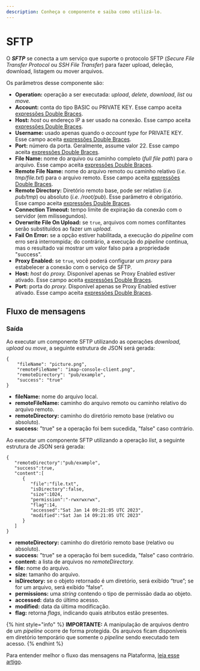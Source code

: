 ```yaml
---
description: Conheça o componente e saiba como utilizá-lo.
---
```


# SFTP

O _**SFTP**_ se conecta a um serviço que suporte o protocolo SFTP (_Secure File Transfer Protocol_ ou _SSH File Transfer_) para fazer upload, deleção, download, listagem ou mover arquivos.

Os parâmetros desse componente são:

* **Operation:** operação a ser executada: _upload_, _delete_, _download_, _list_ ou _move._
* **Account:** conta do tipo BASIC ou PRIVATE KEY. Esse campo aceita [expressões Double Braces](../../build/double-braces/).
* **Host:** _host_ ou endereço IP a ser usado na conexão. Esse campo aceita [expressões Double Braces](../../build/double-braces/).
* **Username:** usado apenas quando o _account type_ for PRIVATE KEY.  Esse campo aceita [expressões Double Braces](../../build/double-braces/).
* **Port:** número da porta. Geralmente, assume valor 22.  Esse campo aceita [expressões Double Braces](../../build/double-braces/).
* **File Name:** nome do arquivo ou caminho completo (_full file path_) para o arquivo.  Esse campo aceita [expressões Double Braces](../../build/double-braces/).
* **Remote File Name:** nome do arquivo remoto ou caminho relativo (_i.e. tmp/file.txt_) para o arquivo remoto.  Esse campo aceita [expressões Double Braces](../../build/double-braces/).
* **Remote Directory:** Diretório remoto base, pode ser relativo (_i.e. pub/tmp_) ou absoluto (_i.e. /root/pub_).  Esse parâmetro é obrigatório. Esse campo aceita [expressões Double Braces](../../build/double-braces/).
* **Connection Timeout:** tempo limite de expiração da conexão com o servidor (em milissegundos).
* **Overwrite File On Upload:** se `true`, arquivos com nomes confiltantes serão substituídos ao fazer um _upload._
* **Fail On Error:** se a opção estiver habilitada, a execução do _pipeline_ com erro será interrompida; do contrário, a execução do _pipeline_ continua, mas o resultado vai mostrar um valor falso para a propriedade "success".
* **Proxy Enabled:** se `true`, você poderá configurar um _proxy_ para estabelecer a conexão com o serviço de SFTP.
* **Host:** _host_ do _proxy._ Disponível apenas se Proxy Enabled estiver ativado. Esse campo aceita [expressões Double Braces](../../build/double-braces/).
* **Port:** porta do _proxy._ Disponível apenas se Proxy Enabled estiver ativado. Esse campo aceita [expressões Double Braces](../../build/double-braces/).

## **Fluxo de mensagens** <a href="#fluxo-de-mensagens" id="fluxo-de-mensagens"></a>

### **Saída**

Ao executar um componente SFTP utilizando as operações _download, upload_ ou _move_, a seguinte estrutura de JSON será gerada:

```
{
    "fileName": "picture.png",
    "remoteFileName": "imap-console-client.png",
    "remoteDirectory": "pub/example",
    "success": "true"
}
```

* **fileName:** nome do arquivo local.
* **remoteFileName:** caminho do arquivo remoto ou caminho relativo do arquivo remoto.
* **remoteDirectory:** caminho do diretório remoto base (relativo ou absoluto).
* **success:** "true" se a operação foi bem sucedida, "false" caso contrário.

Ao executar um componente SFTP utilizando a operação _list_, a seguinte estrutura de JSON será gerada:

```
{
   "remoteDirectory":"pub/example",
   "success":true,
   "content":[
      {
         "file":"file.txt",
         "isDirectory":false,
         "size":1024,
         "permission":"-rwxrwxrwx",
         "flag":14,
         "accessed":"Sat Jan 14 09:21:05 UTC 2023",
         "modified":"Sat Jan 14 09:21:05 UTC 2023"
      }
   ]
}
```

* **remoteDirectory:** caminho do diretório remoto base (relativo ou absoluto).
* **success:** "true" se a operação foi bem sucedida, "false" caso contrário.
* **content:** a lista de arquivos no _remoteDirectory._
* **file:** nome do arquivo.
* **size:** tamanho do arquivo.
* **isDirectory:** se o objeto retornado é um diretório, será exibido “true”; se for um arquivo, será exibido “false”.
* **permissions:** uma _string_ contendo o tipo de permissão dada ao objeto.
* **accessed:** data do último acesso.
* **modified:** data da última modificação.
* **flag:** retorna _flags_, indicando quais atributos estão presentes.

{% hint style="info" %}
**IMPORTANTE:** A manipulação de arquivos dentro de um _pipeline_ ocorre de forma protegida. Os arquivos ficam disponíveis em diretório temporário que somente o _pipeline_ sendo executado tem acesso.
{% endhint %}

Para entender melhor o fluxo das mensagens na Plataforma, [leia esse artigo](../../build/pipelines/processamento-de-mensagens.md).
